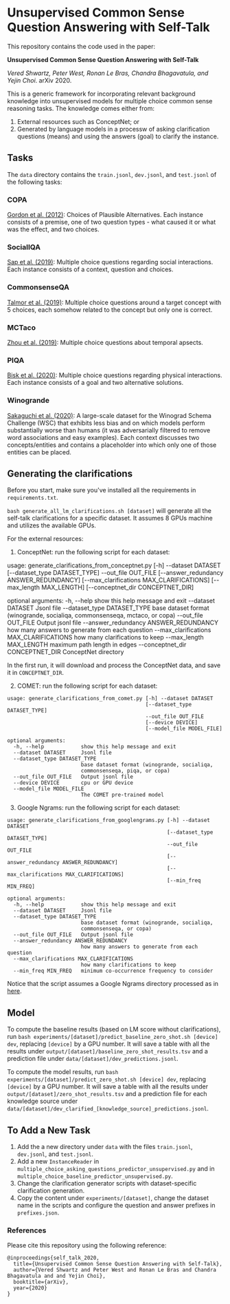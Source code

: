 # Unsupervised Common Sense Question Answering with Self-Talk

This repository contains the code used in the paper:

**Unsupervised Common Sense Question Answering with Self-Talk** 

*Vered Shwartz, Peter West, Ronan Le Bras, Chandra Bhagavatula, and Yejin Choi*. arXiv 2020. 


This is a generic framework for incorporating relevant background knowledge into unsupervised models for multiple choice common sense reasoning tasks. The knowledge comes either from:

1) External resources such as ConceptNet; or 
2) Generated by language models in a processw of asking clarification questions (means) and using the answers (goal) to clarify the instance. 


## Tasks
 
The `data` directory contains the `train.jsonl`, `dev.jsonl`, and `test.jsonl` of the following tasks:

### COPA

[Gordon et al. (2012)](https://www.aclweb.org/anthology/S12-1052/): Choices of Plausible Alternatives. Each instance consists of a premise, one of two question types - what caused it or what was the effect, and two choices. 

### SocialIQA

[Sap et al. (2019)](https://www.aclweb.org/anthology/D19-1454/): Multiple choice questions regarding social interactions. Each instance consists of a context, question and choices. 

### CommonsenseQA

[Talmor et al. (2019)](https://www.aclweb.org/anthology/N19-1421/): Multiple choice questions around a target concept with 5 choices, each somehow related to the concept but only one is correct. 

### MCTaco

[Zhou et al. (2019)](https://www.aclweb.org/anthology/D19-1332/): Multiple choice questions about temporal apsects. 

### PIQA

[Bisk et al. (2020)](https://arxiv.org/abs/1911.11641): Multiple choice questions regarding physical interactions. Each instance consists of a goal and two alternative solutions. 

### Winogrande

[Sakaguchi et al. (2020)](https://arxiv.org/pdf/1907.10641.pdf): A large-scale dataset for the Winograd Schema Challenge (WSC) that exhibits less bias and on which models perform substantially worse than humans (it was adversarially filtered to remove word associations and easy examples). Each context discusses two concepts/entities and contains a placeholder into which only one of those entities can be placed. 


## Generating the clarifications

Before you start, make sure you've installed all the requirements in `requirements.txt`. 

`bash generate_all_lm_clarifications.sh [dataset]` will generate all the self-talk clarifications for a specific dataset. It assumes 8 GPUs machine and utilizes the available GPUs.

For the external resources:

1. ConceptNet: run the following script for each dataset:

usage: generate_clarifications_from_conceptnet.py [-h] --dataset DATASET
                                                  [--dataset_type DATASET_TYPE]
                                                  --out_file OUT_FILE
                                                  [--answer_redundancy ANSWER_REDUNDANCY]
                                                  [--max_clarifications MAX_CLARIFICATIONS]
                                                  [--max_length MAX_LENGTH]
                                                  [--conceptnet_dir CONCEPTNET_DIR]

optional arguments:
  -h, --help            show this help message and exit
  --dataset DATASET     Jsonl file
  --dataset_type DATASET_TYPE
                        base dataset format (winogrande, socialiqa,
                        commonsenseqa, mctaco, or copa)
  --out_file OUT_FILE   Output jsonl file
  --answer_redundancy ANSWER_REDUNDANCY
                        how many answers to generate from each question
  --max_clarifications MAX_CLARIFICATIONS
                        how many clarifications to keep
  --max_length MAX_LENGTH
                        maximum path length in edges
  --conceptnet_dir CONCEPTNET_DIR
                        ConceptNet directory


In the first run, it will download and process the ConceptNet data, and save it in `CONCEPTNET_DIR`.

2. COMET: run the following script for each dataset:

```
usage: generate_clarifications_from_comet.py [-h] --dataset DATASET
                                             [--dataset_type DATASET_TYPE]
                                             --out_file OUT_FILE
                                             [--device DEVICE]
                                             [--model_file MODEL_FILE]

optional arguments:
  -h, --help            show this help message and exit
  --dataset DATASET     Jsonl file
  --dataset_type DATASET_TYPE
                        base dataset format (winogrande, socialiqa,
                        commonsenseqa, piqa, or copa)
  --out_file OUT_FILE   Output jsonl file
  --device DEVICE       cpu or GPU device
  --model_file MODEL_FILE
                        The COMET pre-trained model
```

3. Google Ngrams: run the following script for each dataset:

```
usage: generate_clarifications_from_googlengrams.py [-h] --dataset DATASET
                                                    [--dataset_type DATASET_TYPE]
                                                    --out_file OUT_FILE
                                                    [--answer_redundancy ANSWER_REDUNDANCY]
                                                    [--max_clarifications MAX_CLARIFICATIONS]
                                                    [--min_freq MIN_FREQ]

optional arguments:
  -h, --help            show this help message and exit
  --dataset DATASET     Jsonl file
  --dataset_type DATASET_TYPE
                        base dataset format (winogrande, socialiqa,
                        commonsenseqa, or copa)
  --out_file OUT_FILE   Output jsonl file
  --answer_redundancy ANSWER_REDUNDANCY
                        how many answers to generate from each question
  --max_clarifications MAX_CLARIFICATIONS
                        how many clarifications to keep
  --min_freq MIN_FREQ   minimum co-occurrence frequency to consider

```

Notice that the script assumes a Google Ngrams directory processed as in [here](https://github.com/vered1986/PythonUtils/tree/master/corpora/google_ngrams).


## Model

To compute the baseline results (based on LM score without clarifications), run `bash experiments/[dataset]/predict_baseline_zero_shot.sh [device] dev`, replacing `[device]` by a GPU number. It will save a table with all the results under `output/[dataset]/baseline_zero_shot_results.tsv` and a prediction file under `data/[dataset]/dev_predictions.jsonl`.

To compute the model results, run `bash experiments/[dataset]/predict_zero_shot.sh [device] dev`, replacing `[device]` by a GPU number. It will save a table with all the results under `output/[dataset]/zero_shot_results.tsv` and a prediction file for each knowledge source under `data/[dataset]/dev_clarified_[knowledge_source]_predictions.jsonl`. 

## To Add a New Task

1. Add the a new directory under `data` with the files `train.jsonl`, `dev.jsonl`, and `test.jsonl`.
2. Add a new `InstanceReader` in `multiple_choice_asking_questions_predictor_unsupervised.py` and in `multiple_choice_baseline_predictor_unsupervised.py`.
3. Change the clarification generator scripts with dataset-specific clarification generation. 
4. Copy the content under `experiments/[dataset]`, change the dataset name in the scripts and configure the question and answer prefixes in `prefixes.json`.


### References 

Please cite this repository using the following reference:

```
@inproceedings{self_talk_2020,
  title={Unsupervised Common Sense Question Answering with Self-Talk},
  author={Vered Shwartz and Peter West and Ronan Le Bras and Chandra Bhagavatula and and Yejin Choi},
  booktitle={arXiv},
  year={2020}
}
```
